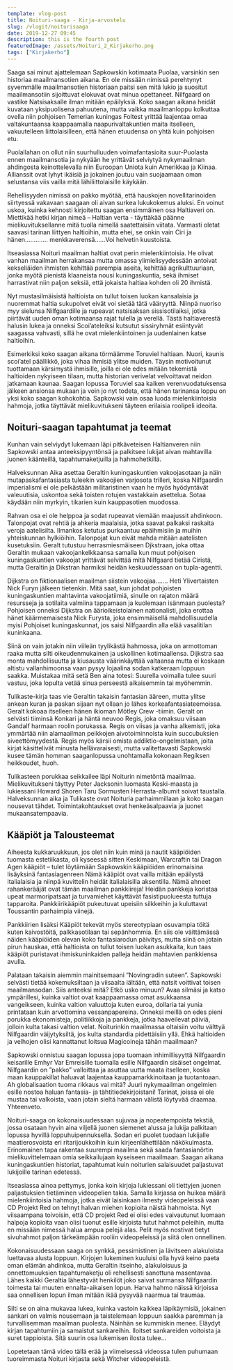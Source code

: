 ```yaml
---
template: vlog-post
title: Noituri-saaga - Kirja-arvostelu
slug: /vlogit/noiturisaaga
date: 2019-12-27 09:45
description: this is the fourth post
featuredImage: /assets/Noituri_2_Kirjakerho.png
tags: ["Kirjakerho"]
---
```

Saaga sai minut ajattelemaan Sapkowskin kotimaata Puolaa, varsinkin sen historiaa maailmansotien aikana.  En ole missään nimissä perehtynyt syvemmälle maailmansotien historiaan paitsi sen mitä lukio ja suositut maailmansotiin sijoittuvat elokuvat ovat minua opettaneet. 
Nilfgaard on vastike Natsisaksalle ilman mitään epäilyksiä. Koko saagan aikana heidät kuvataan yksipuolisena pahuutena, mutta vaikka maailmanloppu kolkuttaa ovella niin pohjoisen Temerian kuningas Foltest yrittää laajentaa omaa valtakuntaansa kaappaamalla naapurivaltakuntien maita itselleen, vakuutelleen liittolaisilleen, että hänen etuudensa on yhtä kuin pohjoisen etu. 

Puolallahan on ollut niin suurhulluuden voimafantasioita suur-Puolasta ennen maailmansotia ja nykyään he yrittävät selviytyä nykymaailman ahdingosta keinottelevalla niin Euroopan Uniota kuin Amerikkaa ja Kiinaa. Allianssit ovat lyhyt ikäisiä ja jokainen joutuu vain suojaamaan oman selustansa viis vailla mitä lähiliittolaisille käykään.

Rehellisyyden nimissä on pakko myötää, että hauskojen novellitarinoiden siirtyessä vakavaan saagaan oli aivan surkea lukukokemus aluksi. En voinut uskoa, kuinka kehnosti kirjoitettu saagan ensimmäinen osa Haltiaveri on. Miettikää hetki kirjan nimeä – Haltian verta - täyttäkää päänne mielikuvituksellanne mitä tuolla nimellä saatettaisiin viitata. Varmasti oletat saavasi tarinan liittyen haltioihin, mutta ehei, se onkin vain Ciri ja hänen…………. menkkaverensä……Voi helvetin kuustoista. 

Itseasiassa Noituri maailman haltiat ovat perin mielenkiintoisia. He olivat vanhan maailman herrakansaa mutta omassa ylimielisyydessään antoivat kekseliäiden ihmisten kehittää parempia aseita, kehittää agrikulttuuriaan, jonka myötä pienistä klaaneista nousi kuningaskuntia, sekä ihmiset harrastivat niin paljon seksiä, että jokaista haltiaa kohden oli 20 ihmistä. 

Nyt mustasilmäisistä haltioista on tullut toisen luokan kansalaisia ja nuoremmat haltia sukupolvet eivät voi sietää tätä vääryyttä.  Niinpä nuoriso myy sielunsa Nilfgaardille ja rupeavat natsisaksan sissisotilaiksi, jotka piirtävät uuden oman kotimaansa rajat tulella ja verellä.  Tästä haltiaverestä halusin lukea ja onneksi Scoi’ateleiksi kutsutut sissiryhmät esiintyvät saagassa vahvasti, sillä he ovat mielenkiintoinen ja uudenlainen katse haltioihin.

Esimerkiksi koko saagan aikana törmäämme Toruviel haltiaan. Nuori, kaunis scoi’atel päällikkö, joka vihaa ihmisiä ylitse muiden. Täysin motivoitunut tuottamaan kärsimystä ihmisille, joilla ei ole edes mitään tekemistä haltioiden nykyiseen tilaan, mutta historian verivelat velvoittavat neidon jatkamaan kaunaa. Saagan lopussa Toruviel saa kaiken verenvuodatuksensa jälkeen ansionsa mukaan ja voin jo nyt todeta, että hänen tarinansa loppu on yksi koko saagan kohokohtia. Sapkowski vain osaa luoda mielenkiintoisia hahmoja, jotka täyttävät mielikuvitukseni täyteen erilaisia roolipeli ideoita.

## Noituri-saagan tapahtumat ja teemat

Kunhan vain selviydyt lukemaan läpi pitkäveteisen Haltianveren niin Sapkowski antaa anteeksipyyntönsä ja palkitsee lukijat aivan mahtavilla juonen käänteillä, tapahtumaketjuilla ja hahmohetkillä.  

Halveksunnan Aika asettaa Geraltin kuningaskuntien vakoojasotaan ja näin mutapaskafantasiasta tuleekin vakoojien varjosota trilleri, koska Nilfgaardin imperialismi ei ole pelkästään militaristinen vaan he myös hyödyntävät valeuutisia, uskontoa sekä toisten rotujen vastakkain asettelua. Sotaa käydään niin myrkyin, tikarien kuin kauppasotien muodossa. 

Rahvan osa ei ole helppoa ja sodat rupeavat viemään maajussit ahdinkoon. Talonpojat ovat rehtiä ja ahkeria maalaisia, jotka saavat palkaksi raskaita veroja aatelisilta. Ilmankos ketutus purkaantuu epäihmisiin ja muihin yhteiskunnan hylkiöihin. Talonpojat kun eivät mahda mitään aatelisten kusetuksiin. Geralt tutustuu herrasmiesmäiseen Djkstraan, joka ottaa Geraltin mukaan vakoojankelkkaansa samalla kun muut pohjoisen kuningaskuntien vakoojat yrittävät selvittää mitä Nilfgaard tietää Ciristä, mutta Geraltin ja Dikstran harmiksi heidän keskuudessaan on tupla-agentti.

Dijkstra on fiktionaalisen maailman siistein vakoojaa……. Heti Ylivertaisten Nick Furyn jälkeen tietenkin.  Mitä saat, kun johdat pohjoisten kuningaskuntien mahtavinta vakoojatiimiä, sinulle on rajaton määrä resursseja ja sotilaita valmiina tappamaan ja kuolemaan isänmaan puolesta? Pohjoisen onneksi Dijkstra on äärioikeistolainen nationalisti, joka erottaa hänet käärmemaisesta Nick Furysta, joka ensimmäisellä mahdollisuudella myisi Pohjoiset kuningaskunnat, jos saisi Nilfgaardin alla elää vasalitilan kuninkaana.

Siinä on vain jotakin niin viileän tyylikästä hahmossa, joka on armottoman raaka mutta silti oikeudenmukainen ja uskollinen kotimaallensa. Dijkstra saa monta mahdollisuutta ja kiusausta väärinkäyttää valtaansa mutta ei koskaan altistu vallanhimoonsa vaan pysyy lojaalina sodan katkeraan loppuun saakka. Muistakaa mitä setä Ben aina totesi: Suurella voimalla tulee suuri vastuu, joka lopulta vetää sinua perseestä aikaisemmin tai myöhemmin.

Tulikaste-kirja taas vie Geraltin takaisin fantasian ääreen, mutta ylitse ankean kuran ja paskan sijaan nyt ollaan jo lähes korkeafantasiateemoissa. Geralt kokoaa itselleen hänen ikioman Mötley Crew -tiimin.  Geralt on selvästi tiiminsä Konkari ja häntä neuvoo Regis, joka omaksuu viisaan Gandalf harmaan roolin porukassa. Regis on viisas ja vanha alkemisti, joka ymmärtää niin alamaailman peikkojen aivotoiminnoista kuin succubuksien siveettömyydestä. Regis myös kärsii omista addiktio-ongelmistaan, joita kirjat käsittelivät minusta hellävaraisesti, mutta valitettavasti Sapkowski kusee tämän homman saaganlopussa unohtamalla kokonaan Regiksen heikkoudet, huoh.

Tulikasteen porukkaa seikkailee läpi Noiturin nimetöntä maailmaa. Mielikuvitukseni täyttyy Peter Jacksonin luomasta Keski-maasta ja lukiessani Howard Shoren Taru Sormusten Herrasta-albumit soivat taustalla. Halveksunnan aika ja Tulikaste ovat Noituria parhaimmillaan ja koko saagan nousevat tähdet. Toimintakohtaukset ovat henkeäsalpaavia ja juonet mukaansatempaavia. 

## Kääpiöt ja Talousteemat

Aiheesta kukkaruukkuun, jos olet niin kuin minä ja nautit kääpiöiden tuomasta estetiikasta, oli kyseessä sitten Keskimaan, Warcraftin tai Dragon Agen kääpiöt – tulet löytämään Sapkowskin kääpiöiden erinomaisina lisäyksinä fantasiagenreen
Nämä kääpiöt ovat vailla mitään epäilystä italialaisia ja niinpä kuvittelin heidät italialaisilla aksentilla. Nämä ahneet rahankerääjät ovat tämän maailman pankkiireja! Heidän pankkeja koristaa upeat marmoripatsaat ja turvamiehet käyttävät fasistipuolueesta tuttuja tapparoita. Pankkiirikääpiöt pukeutuvat upeisiin silkkeihin ja kuluttavat Toussantin parhaimpia viinejä.

Pankkiirien lisäksi Kääpiöt tekevät myös stereotypiaan osuvampia töitä kuten kaivostöitä, palkkasotilaan tai sepänhommia. En siis ole väittämässä näiden kääpiöiden olevan koko fantasiarodun päivitys, mutta siinä on jotain pirun hauskaa, että haltioista on tullut toisen luokan asukkaita, kun taas kääpiöt puristavat ihmiskuninkaiden palleja heidän mahtavien pankkiensa avulla. 

Palataan takaisin aiemmin mainitsemaani ”Novingradin suteen”. Sapkowski selvästi tietää kokemuksiltaan ja viisaalta iältään, että natsit voittivat toisen maailmansodan. Siis anteeksi mitä? Etkö usko minuun? Avaa silmäsi ja katso ympärillesi, kuinka valtiot ovat kaappaamassa omat asukkaansa vangeikseen, kuinka valtion valuuttoja kuten euroa, dollaria tai yunia printataan kuin arvottomina vessanpapereina. Onneksi meillä on edes pieni porukka ekonomisteja, politiikkoja ja pankkeja, jotka haaveilevat päiviä, jolloin kulta takasi valtion velat. Noiturinkin maailmassa oltaisiin voitu välttyä Nilfgaardin väijytyksiltä, jos kulta standardia pidettäisiin yllä. Ehkä haltioiden ja velhojen olisi kannattanut loitsua Magicoineja tähän maailmaan?

Sapkowski onnistuu saagan lopussa jopa tuomaan inhimillisyyttä Nilfgaardin keisarille Emhyr Var Emreisille tuomalla esille Nilfgaardin sisäiset ongelmat.   Nilfgaardin on ”pakko” valloittaa ja asuttaa uutta maata itselleen, koska maan kauppakillat haluavat laajentaa kauppamarkkinoitaan ja tuotantoaan. Ah globalisaation tuoma rikkaus vai mitä? Juuri nykymaailman ongelmien esille nostoa haluan fantasia- ja tähtitiedekirjoistani! Tarinat, joissa ei ole mustaa tai valkoista, vaan jotain sieltä harmaan välistä löytyvää draamaa.
Yhteenveto.

Noituri-saaga on kokonaisuudessaan sujuvaa ja nopeatempoista tekstiä, jossa osataan hyvin aina viljellä juonen siemenet alussa ja lukija palkitaan lopussa hyvillä loppuhuipennuksella. Sodan eri puolet tuodaan lukijalle maatierosvoista eri ritarijoukkoihin kuin kirjeenlähettilään näkökulmasta. Erinomainen tapa rakentaa suurempi maailma sekä saada fantasianörtin mielikuvittelemaan omia seikkailujaan kyseiseen maailmaan.  Saagan aikana kuningaskuntien historiat, tapahtumat kuin noiturien salaisuudet paljastuvat lukijoille tarinan edetessä.

Itseasiassa ainoa pettymys, jonka koin kirjoja lukiessani oli tiettyjen juonen paljastuksien tietäminen videopelien takia. Samalla kirjassa on huikea määrä mielenkiintoisia hahmoja, jotka eivät laisinkaan ilmesty videopeleissä vaan CD Projekt Red on tehnyt halvan miehen kopioita näistä hahmoista. 
Nyt viisaampana toivoisin, että CD projekt Red ei olisi edes vaivautunut luomaan halpoja kopioita vaan olisi tuonut esille kirjoista tutut hahmot peleihin, mutta en missään nimessä halua ampua pelejä alas. Pelit myös nostivat tietyt sivuhahmot paljon tärkeämpään rooliin videopeleissä ja siitä olen onnellinen.

Kokonaisuudessaan saaga on synkkä, pessimistinen ja lävitseen alakuloista luettavaa alusta loppuun. Kirjojen lukeminen kuuluisi olla hyvä keino paeta oman elämän ahdinkoa, mutta Geraltin itseinho, alakuloisuus ja onnettomuuksien tapahtumaketju oli rehellisesti sanottuna masentavaa. 
Lähes kaikki Geraltia lähestyvät henkilöt joko saivat surmansa Nilfgaardin toimesta tai muuten ennalta-aikaisen lopun. Harva hahmo näissä kirjoissa saa onnellisen lopun ilman mitään ikää pysyvää naarmua tai traumaa. 

Silti se on aina mukavaa lukea, kuinka vastoin kaikkea läpikäymisiä, jokainen sankari on valmis nousemaan ja taistelemaan loppuun saakka paremman ja turvallisemman maailman puolesta. Näinhän se kummiskin menee. Eläydyt kirjan tapahtumiin ja samaistut sankareihin. Iloitset sankareiden voitoista ja suret tappioista. Sitä suurin osa lukemisen ilosta tulee…

Lopetetaan tämä video tällä erää ja viimeisessä videossa tulen puhumaan tuoreimmasta Noituri kirjasta sekä Witcher videopeleistä.
